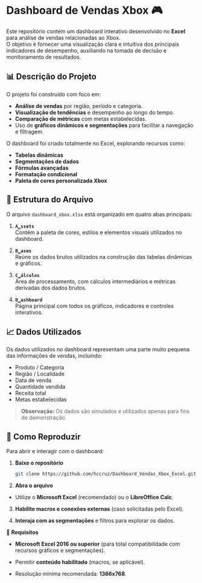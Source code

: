 # Dashboard de Vendas Xbox 🎮

Este repositório contém um dashboard interativo desenvolvido no **Excel** para análise de vendas relacionadas ao Xbox.  
O objetivo é fornecer uma visualização clara e intuitiva dos principais indicadores de desempenho, auxiliando na tomada de decisão e monitoramento de resultados.

## 📊 Descrição do Projeto

O projeto foi construído com foco em:

- **Análise de vendas** por região, período e categoria.
- **Visualização de tendências** e desempenho ao longo do tempo.
- **Comparação de métricas** com metas estabelecidas.
- Uso de **gráficos dinâmicos e segmentações** para facilitar a navegação e filtragem.

O dashboard foi criado totalmente no Excel, explorando recursos como:
- **Tabelas dinâmicas**
- **Segmentações de dados**
- **Fórmulas avançadas**
- **Formatação condicional**
- **Paleta de cores personalizada Xbox**

## 📂 Estrutura do Arquivo

O arquivo `dashboard_xbox.xlsx` está organizado em quatro abas principais:

1. **`A̳ssets`**  
   Contém a paleta de cores, estilos e elementos visuais utilizados no dashboard.

2. **`B̳ases`**  
   Reúne os dados brutos utilizados na construção das tabelas dinâmicas e gráficos.

3. **`C̳álculos`**  
   Área de processamento, com cálculos intermediários e métricas derivadas dos dados brutos.

4. **`D̳ashboard`**  
   Página principal com todos os gráficos, indicadores e controles interativos.

## 📈 Dados Utilizados

Os dados utilizados no dashboard representam uma parte muito pequena das informações de vendas, incluindo:

- Produto / Categoria
- Região / Localidade
- Data de venda
- Quantidade vendida
- Receita total
- Metas estabelecidas

> **Observação:** Os dados são simulados e utilizados apenas para fins de demonstração.

## 🚀 Como Reproduzir

Para abrir e interagir com o dashboard:

1. **Baixe o repositório**
   ```bash
   git clone https://github.com/hccruz/Dashboard_Vendas_Xbox_Excel.git

 2. **Abra o arquivo**

  - Utilize o **Microsoft Excel** (recomendado) ou o **LibreOffice Calc**.

3. **Habilite macros e conexões externas** (caso solicitadas pelo Excel).

4. **Interaja com as segmentações** e filtros para explorar os dados.

📌 **Requisitos**

  - **Microsoft Excel 2016 ou superior** (para total compatibilidade com recursos gráficos e segmentações).

  - Permitir **conteúdo habilitado** (macros, se aplicável).
    
  - Resolução mínima recomendada: **1366x768**.

    

    

    
